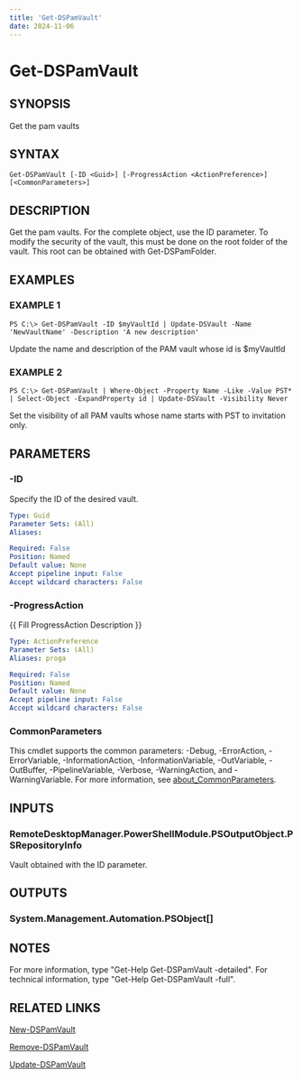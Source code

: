 ```yaml
---
title: 'Get-DSPamVault'
date: 2024-11-06
---
```



# Get-DSPamVault

## SYNOPSIS
Get the pam vaults

## SYNTAX

```
Get-DSPamVault [-ID <Guid>] [-ProgressAction <ActionPreference>] [<CommonParameters>]
```

## DESCRIPTION
Get the pam vaults.
For the complete object, use the ID parameter.
To modify the security of the vault, this must be done on the root folder of the vault.
This root can be obtained with Get-DSPamFolder.

## EXAMPLES

### EXAMPLE 1
```
PS C:\> Get-DSPamVault -ID $myVaultId | Update-DSVault -Name 'NewVaultName' -Description 'A new description'
```

Update the name and description of the PAM vault whose id is $myVaultId

### EXAMPLE 2
```
PS C:\> Get-DSPamVault | Where-Object -Property Name -Like -Value PST* | Select-Object -ExpandProperty id | Update-DSVault -Visibility Never
```

Set the visibility of all PAM vaults whose name starts with PST to invitation only.

## PARAMETERS

### -ID
Specify the ID of the desired vault.

```yaml
Type: Guid
Parameter Sets: (All)
Aliases:

Required: False
Position: Named
Default value: None
Accept pipeline input: False
Accept wildcard characters: False
```

### -ProgressAction
{{ Fill ProgressAction Description }}

```yaml
Type: ActionPreference
Parameter Sets: (All)
Aliases: proga

Required: False
Position: Named
Default value: None
Accept pipeline input: False
Accept wildcard characters: False
```

### CommonParameters
This cmdlet supports the common parameters: -Debug, -ErrorAction, -ErrorVariable, -InformationAction, -InformationVariable, -OutVariable, -OutBuffer, -PipelineVariable, -Verbose, -WarningAction, and -WarningVariable. For more information, see [about_CommonParameters](http://go.microsoft.com/fwlink/?LinkID=113216).

## INPUTS

### RemoteDesktopManager.PowerShellModule.PSOutputObject.PSRepositoryInfo
Vault obtained with the ID parameter.

## OUTPUTS

### System.Management.Automation.PSObject[]
## NOTES
For more information, type "Get-Help Get-DSPamVault -detailed".
For technical information, type "Get-Help Get-DSPamVault -full".

## RELATED LINKS

[New-DSPamVault](http://127.0.0.1:1111/docs/New-DSPamVault/)

[Remove-DSPamVault](http://127.0.0.1:1111/docs/Remove-DSPamVault/)

[Update-DSPamVault](http://127.0.0.1:1111/docs/Update-DSPamVault/)

